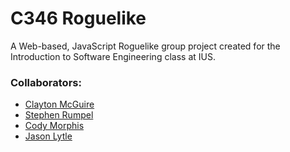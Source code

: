 # C346 Roguelike

A Web-based, JavaScript Roguelike group project created for the Introduction to Software Engineering class at IUS.

### Collaborators:
* [Clayton McGuire](https://github.com/ephemerant)
* [Stephen Rumpel](https://github.com/jimbobmaggot)
* [Cody Morphis](https://github.com/cmorphis)
* [Jason Lytle](https://github.com/jrlytle)
